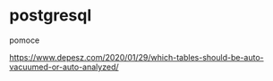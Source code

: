 # postgresql
pomoce

https://www.depesz.com/2020/01/29/which-tables-should-be-auto-vacuumed-or-auto-analyzed/
